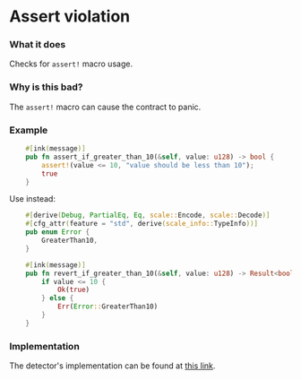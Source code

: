 # Assert violation

### What it does

Checks for `assert!` macro usage.

### Why is this bad?

The `assert!` macro can cause the contract to panic.

### Example

```rust
    #[ink(message)]
    pub fn assert_if_greater_than_10(&self, value: u128) -> bool {
        assert!(value <= 10, "value should be less than 10");
        true
    }
```

Use instead:

```rust
    #[derive(Debug, PartialEq, Eq, scale::Encode, scale::Decode)]
    #[cfg_attr(feature = "std", derive(scale_info::TypeInfo))]
    pub enum Error {
        GreaterThan10,
    }

    #[ink(message)]
    pub fn revert_if_greater_than_10(&self, value: u128) -> Result<bool, Error> {
        if value <= 10 {
            Ok(true)
        } else {
            Err(Error::GreaterThan10)
        }
    }
```

### Implementation

The detector's implementation can be found at [this link](https://github.com/CoinFabrik/scout/tree/main/detectors/assert-violation).
